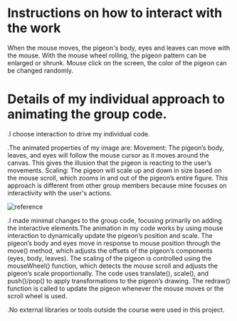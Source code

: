 # Instructions on how to interact with the work
When the mouse moves, the pigeon's body, eyes and leaves can move with the mouse. With the mouse wheel rolling, the pigeon pattern can be enlarged or shrunk. Mouse click on the screen, the color of the pigeon can be changed randomly.

# Details of my individual approach to animating the group code.
.I choose interaction to drive my individual code.

.The animated properties of my image are:
Movement: The pigeon’s body, leaves, and eyes will follow the mouse cursor as it moves around the canvas. This gives the illusion that the pigeon is reacting to the user’s movements.
Scaling: The pigeon will scale up and down in size based on the mouse scroll, which zooms in and out of the pigeon’s entire figure.
This approach is different from other group members because mine focuses on interactivity with the user's actions.

![reference](Picture/Reference.gif)

.I made minimal changes to the group code, focusing primarily on adding the interactive elements.The animation in my code works by using mouse interaction to dynamically update the pigeon’s position and scale. The pigeon’s body and eyes move in response to mouse position through the move() method, which adjusts the offsets of the pigeon’s components (eyes, body, leaves). The scaling of the pigeon is controlled using the mouseWheel() function, which detects the mouse scroll and adjusts the pigeon’s scale proportionally.
The code uses translate(), scale(), and push()/pop() to apply transformations to the pigeon’s drawing. The redraw() function is called to update the pigeon whenever the mouse moves or the scroll wheel is used.

.No external libraries or tools outside the course were used in this project.
